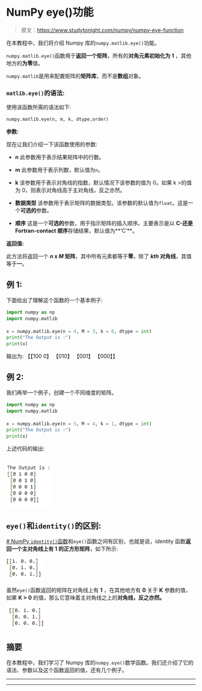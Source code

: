 # NumPy eye()功能

> 原文：<https://www.studytonight.com/numpy/numpy-eye-function>

在本教程中，我们将介绍 Numpy 库的`numpy.matlib.eye()`功能。

`numpy.matlib.eye()`函数用于**返回一个矩阵**，所有的**对角元素初始化为 1** ，其他地方的**为零**值。

`numpy.matlib`是用来配置矩阵的**矩阵库**，而不是**数组**对象。

### `matlib.eye()`的语法:

使用该函数所需的语法如下:

```py
numpy.matlib.eye(n, m, k, dtype,order) 
```

**参数:**

现在让我们介绍一下该函数使用的参数:

*   **n**
    此参数用于表示结果矩阵中的行数。

*   **m**
    此参数用于表示列数，默认值为`n`。

*   **k**
    该参数用于表示对角线的指数，默认情况下该参数的值为 0。如果 k >的值为 0，则表示对角线高于主对角线，反之亦然。

*   **数据类型**
    该参数用于表示矩阵的数据类型。该参数的默认值为`float`。这是一个**可选的**参数。

*   **顺序**
    这是一个**可选的**参数，用于指示矩阵的插入顺序。主要表示是以 **C-还是 Fortran-contact 顺序**存储结果，默认值为**‘C’**。

**返回值:**

此方法将返回一个 ***n* x *M* 矩阵**，其中所有元素都等于**零**，除了 ***kth* 对角线**，其值等于**一**。

## 例 1:

下面给出了理解这个函数的一个基本例子:

```py
import numpy as np  
import numpy.matlib  

x = numpy.matlib.eye(n = 4, M = 3, k = 0, dtype = int)
print("The Output is :")
print(x)
```

输出为:
【【100 0】
【010】
【001】
【000】】

## 例 2:

我们再举一个例子，创建一个不同维度的矩阵。

```py
import numpy as np  
import numpy.matlib  

x = numpy.matlib.eye(n = 5, M = 4, k = 1, dtype = int)
print("The Output is :")
print(x)
```

上述代码的输出:

## ![Numpy eye() function example](img/1e9cfc7dbb9f1196224ce46d2d9913b9.png)

## `eye()`和`identity()`的区别:

[# NumPy `identity()`函数](https://www.studytonight.com/numpy/numpy-identity-function)和`eye()`函数之间有区别，也就是说，identity 函数**返回一个主对角线上有 1 的正方形矩阵**，如下所示:

![Numpy identity() function](img/7afe552345e5fdce0083b2cc691d33db.png)

虽然`eye()`函数返回的矩阵在对角线上有 **1** ，在其他地方有 **0** 关于 **K** 参数的值，如果 **K > 0** 的值，那么它意味着主对角线之上的**对角线，反之亦然。**

![Numpy eye() function](img/2abc4657162d465b689499d4bad5a279.png)

## 摘要

在本教程中，我们学习了 Numpy 库的`numpy.eye()`数学函数。我们还介绍了它的语法、参数以及这个函数返回的值，还有几个例子。

* * *

* * *